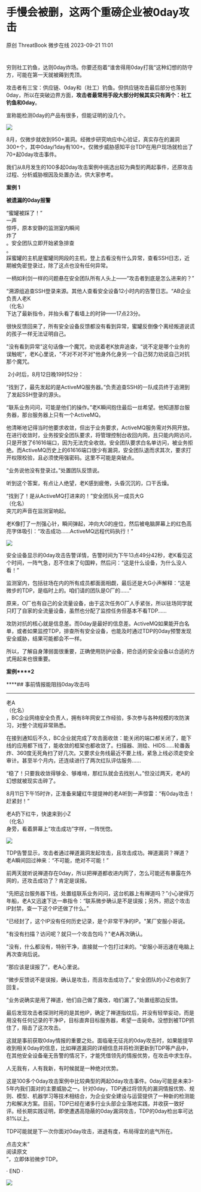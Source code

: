 #  手慢会被删，这两个重磅企业被0day攻击   
原创 ThreatBook  微步在线   2023-09-21 11:01  
  
#   
  
  
穷则社工钓鱼，达则0day炸场。你要还抱着“谁舍得用0day打我“这种幻想的防守方，可能在第一天就被薅到秃顶。  
  
攻击者有三宝：供应链、0day和（社工）钓鱼。但供应链攻击最后部分也落到0day，所以在突破边界方面，**攻击者最常用手段大部分时候其实只有两个：社工钓鱼和0day**。  
  
宣称能检测0day的产品有很多，但能证明的没几个。  
  
![](https://mmbiz.qpic.cn/mmbiz_png/Yv6ic9zgr5hTvnkLMRf2fNlBLgzRXtkeibdT7GIYOJFo8rW7keC1GicpCrxVqyXINBkzhwuhknkAiaf1J6fvFAATHw/640?wx_fmt=png "")  
  
  
8月，仅微步就收到950+漏洞。经微步研究响应中心验证，真实存在的漏洞300+个，其中0day/1day有100+。仅微步威胁感知平台TDP在用户现场就检出了70+起0day攻击事件。  
  
我们从8月发生的100多起0day攻击案例中挑选出较为典型的两起事件，还原攻击过程、分析威胁根因及处置办法，供大家参考。  
  
  
**案例 1**  
  
  
**被遗漏的0day报警**  
  
  
“蜜罐被踩了！”  
一声  
惊呼，原本安静的监测室内瞬间  
炸了  
。安全团队立即开始紧急排查  
。  
踩蜜罐的主机是蜜罐同网段的主机，登上去看没有什么异常，查看SSH日志，近期被免密登录过，除了这点也没有任何异常。  
  
  
一柄如利剑一样的问题悬在安全团队所有人头上——“攻击者到底是怎么进来的？”  
  
“溯源组追查SSH登录来源。其他人查看安全设备12小时内的告警日志。“AB企业负责人老K  
（化名）  
下达了最新指令，并抬头看了看墙上的时钟——17点23分。  
  
很快反馈回来了，所有安全设备反馈都没有看到异常，蜜罐反倒像个离经叛道说谎的孩子一样无法证明自己。  
  
"没有看到异常"这句话像一个魔咒，劝说着老K放弃追查，“说不定是哪个业务的误触呢”，老K心里说，"不对不对不对"他身外化身另一个自己努力劝说自己对抗那个魔咒。  
  
 2小时后，8月12日晚19时52分：  
  
“找到了，最先发起的是ActiveMQ服务器。”负责追查SSH的一队成员终于追溯到了发起SSH登录的源头。  
  
“联系业务问问，可能是他们的操作。”老K瞬间抱住最后一丝希望。他知道那台服务器，那台服务器上只有一个ActiveMQ。  
  
他清晰地记得当时他要求收敛，但出于业务要求，ActiveMQ服务需对外网开放。在进行收敛时，业务按安全团队要求，将管理控制台收回内网，且只能内网访问，只是开放了61616端口，因为无法完全收敛。安全团队要求白名单访问，被业务拒绝。而ActiveMQ历史上的61616端口很少有漏洞，安全团队退而求其次，要求打开权限校验，且必须使用强密码。这里不可能是突破点。  
  
“业务说他没有登录过。”处置团队反馈说。  
  
听到这个答案，有点让人绝望，老K感到疲倦，头昏沉沉的，口干舌燥。  
  
“找到了！是从ActiveMQ打进来的！”安全团队另一成员大G  
（化名）  
突兀的声音在监测室响起。  
  
老K像打了一剂强心针，瞬间弹起，冲向大G的座位，然后被电脑屏幕上的红色高亮字体吸引：“攻击成功……ActiveMQ远程代码执行！”  
  
![](https://mmbiz.qpic.cn/mmbiz_png/Yv6ic9zgr5hTvnkLMRf2fNlBLgzRXtkeibrkNeZYaraIjfzrjfDNS9rGL078eIOk9FSjoaXqBxumdUcRWr1iaUYlA/640?wx_fmt=png "")  
  
安全设备显示的0day攻击告警详情，告警时间为下午13点49分42秒，老K看见这个时间，一阵气急，忍不住来了句国粹，然后问：“这是什么设备，为什么没人看！”  
  
监测室内，包括驻场在内的所有成员都面面相觑，最后还是大G小声解释：“这是微步的TDP，是临时上的。咱们请的团队是O厂的……”  
  
原来，O厂也有自己的全流量设备，由于这次任务O厂人手紧张，所以驻场同学就只盯了自家的全流量设备，虽然也分配了监控任务但基本不看TDP……  
  
攻防对抗的核心就是信息差。而0day是最好的信息差。ActiveMQ如果能开白名单，或者如果监控TDP，排查所有安全设备，也能及时通过TDP的0day预警发现安全威胁，结果可能都会不一样。  
  
所以，了解自身薄弱面很重要，正确使用防护设备，把合适的安全设备以合适的方式用起来也很重要。  
  
  
**案例****2**  
  
  
****## 事前情报能阻挡0day攻击吗  
****  
  
  
  
老A  
（化名）  
，BC企业网络安全负责人，拥有8年网安工作经验，多次参与各种规模的攻防演习，对整个流程非常熟悉。  
  
在接到通知后不久，BC企业就完成了攻击面收敛：能关闭的端口都关闭了，能下线的应用都下线了，能收敛的框架也都收敛了。扫描器、测绘、HIDS……轮番轰炸、360度无死角扫了好几次。又要求业务线最近不要上线，紧急上线必须走安全审计。甚至半个月内，还连续进行了两次红队评估服务……  
  
“稳了！只要我收敛得够全、够难啃，那红队就会去找别人。”但没过两天，老A的幻想就被现实击碎了。  
  
8月11日下午15时许，正准备来罐红牛提提神的老A听到一声惊雷：“有0day攻击！赶紧封！”  
  
老A扔下红牛，快速来到小Z  
（化名）  
身旁，看着屏幕上“攻击成功”字样，一阵恍惚。  
  
![](https://mmbiz.qpic.cn/mmbiz_png/Yv6ic9zgr5hTvnkLMRf2fNlBLgzRXtkeibbfs5qTbsZnb51sIJ9zKyibvTU3Ggwzo1Bia7lSGpZmIEbCbhJwuspYBQ/640?wx_fmt=png "")  
  
  
TDP告警显示，攻击者通过禅道漏洞发起攻击，且攻击成功。禅道漏洞？禅道？老A瞬间回过神来：“不可能，绝对不可能！”  
  
前两天就听说禅道存在0day，所以把禅道都收进内网了，怎么可能还有暴露在外网的，还攻击成功了？肯定是误报。  
  
“先把这台服务器下线，处置组联系业务问问，这台机器上有禅道吗？”小心驶得万年船，老A又迅速下达一串指令：“联系微步确认是不是误报；另外，把这个攻击IP封禁，查一下这个IP还做了什么。”  
  
"已经封了，这个IP没有任何历史记录，是个非常干净的IP。"某厂安服小哥说。  
  
"有没有扫描？访问呢？就只一个攻击包吗？"老A再次确认。  
  
"没有，什么都没有，特别干净，直接就一个包打过来的。"安服小哥迅速在电脑上再次查询后说。  
  
“那应该是误报了”，老A心里说。  
  
“微步反馈说不是误报，确认是攻击，而且攻击成功了。” 安全团队的小Z也收到了回复。  
  
“业务说确实是用了禅道，他们自己做了魔改，咱们漏了。”处置组那边反馈。  
  
最后发现攻击者探测时用的是其他IP，确定了禅道指纹后，并没有轻举妄动，而是用没有任何记录的干净IP，目标直奔目标服务器，希望一击毙命。没想到被TDP抓住了，阻击了这次攻击。  
  
这就是事前获取0day情报的重要之处。面临毫无征兆的0day攻击时，如果能提早收到相关0day的信息，比如禅道漏洞的详细信息并将检测更新到TDP等产品中，在其他安全设备毫无告警的情况下，才能凭借领先的情报优势，在攻击中求生存。  
  
人无我有，人有我新，有时候就是一种绝对优势。  
  
这是100多个0day攻击案例中比较典型的两起0day攻击事件。0day可能是未来3-5年内我们面对的主要威胁之一。针对0day，TDP通过将领先的漏洞情报优势、规则、模型、机器学习等技术相结合，为企业安全建设与运营提供了一种新的检测能力和解决方案。目前，TDP已经在诸多行业头部企业落地实践，并收获一致好评。经长期实践证明，即使遭遇高隐蔽的0day漏洞攻击，TDP的0day检出率可达81%以上。  
  
TDP可能就是下一次你面对0day攻击，进退有度，布局得宜的底气所在。  
  
  
点击文末“  
阅读原文  
”，立即体验微步TDP。  
  
  
· END ·  
  
  
![](https://mmbiz.qpic.cn/mmbiz_png/Yv6ic9zgr5hRYwmkFFVSsK0fQGJBGqwl6gYoAG5F1cXgRMNjT0PLZibxZyLvJ2PdcOiczbIv7Vl7xQVgzibia4JiafzQ/640?wx_fmt=png&wxfrom=5&wx_lazy=1&wx_co=1 "")  
  
